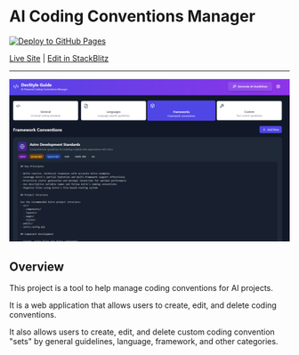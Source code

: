 # AI Coding Conventions Manager

[![Deploy to GitHub Pages](https://github.com/jimbrig/ai-coding-conventions-manager/actions/workflows/deploy.yml/badge.svg)](https://github.com/jimbrig/ai-coding-conventions-manager/actions/workflows/deploy.yml)

[Live Site](https://docs.jimbrig.com/ai-coding-conventions-manager/) | [Edit in StackBlitz](https://stackblitz.com/~/github.com/jimbrig/ai-coding-conventions-manager)

***

![demo](docs/demo.png)

## Overview

This project is a tool to help manage coding conventions for AI projects.

It is a web application that allows users to create, edit, and delete coding conventions.

It also allows users to create, edit, and delete custom coding convention "sets" by general guidelines, language,
framework, and other categories.

